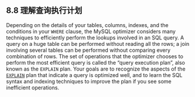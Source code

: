 ## 8.8 理解查询执行计划

Depending on the details of your tables, columns, indexes, and the conditions in your `WHERE` clause, the MySQL optimizer considers many techniques to efficiently perform the lookups involved in an SQL query. A query on a huge table can be performed without reading all the rows; a join involving several tables can be performed without comparing every combination of rows. The set of operations that the optimizer chooses to perform the most efficient query is called the “query execution plan”, also known as the `EXPLAIN` plan. Your goals are to recognize the aspects of the [`EXPLAIN`](https://dev.mysql.com/doc/refman/8.0/en/explain.html) plan that indicate a query is optimized well, and to learn the SQL syntax and indexing techniques to improve the plan if you see some inefficient operations. 